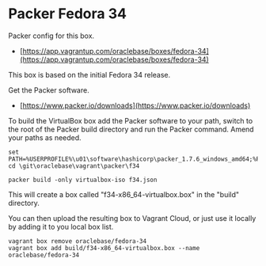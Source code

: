 # Packer Fedora 34

Packer config for this box.

* [https://app.vagrantup.com/oraclebase/boxes/fedora-34](https://app.vagrantup.com/oraclebase/boxes/fedora-34)

This box is based on the initial Fedora 34 release.

Get the Packer software.

* [https://www.packer.io/downloads](https://www.packer.io/downloads)

To build the VirtualBox box add the Packer software to your path, switch to the root of the Packer build directory and run the Packer command. Amend your paths as needed.

```
set PATH=%USERPROFILE%\u01\software\hashicorp\packer_1.7.6_windows_amd64;%PATH%
cd \git\oraclebase\vagrant\packer\f34

packer build -only virtualbox-iso f34.json
```

This will create a box called "f34-x86_64-virtualbox.box" in the "build" directory.

You can then upload the resulting box to Vagrant Cloud, or just use it locally by adding it to you local box list.

```
vagrant box remove oraclebase/fedora-34
vagrant box add build/f34-x86_64-virtualbox.box --name oraclebase/fedora-34
```
